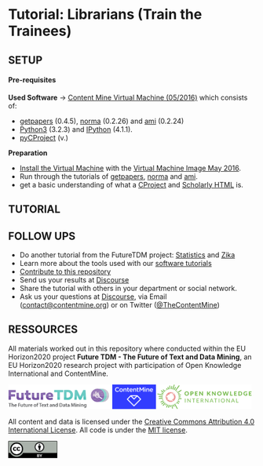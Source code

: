 # Tutorial: Librarians (Train the Trainees)

## SETUP
#### Pre-requisites

**Used Software** -> [Content Mine Virtual Machine (05/2016)](https://drive.google.com/open?id=0B7pJKedx9b97LTBVRmEzbzJOVlU) which consists of: 
- [getpapers](https://github.com/ContentMine/getpapers) (0.4.5), [norma](https://github.com/ContentMine/norma) (0.2.26) and [ami](https://github.com/ContentMine/ami) (0.2.24)
- [Python3](https://www.python.org/) (3.2.3) and [IPython](http://ipython.org/) (4.1.1).
- [pyCProject](https://github.com/ContentMine/pyCProject) (v.)

**Preparation**
- [Install the Virtual Machine](https://github.com/ContentMine/workshop-resources/tree/master/software-tutorials/vms) with the [Virtual Machine Image May 2016](https://drive.google.com/open?id=0B7pJKedx9b97LTBVRmEzbzJOVlU).
- Run through the tutorials of [getpapers](https://github.com/ContentMine/workshop-resources/tree/master/software-tutorials/cproject), [norma](https://github.com/ContentMine/workshop-resources/tree/master/software-tutorials/norma) and [ami](https://github.com/ContentMine/workshop-resources/tree/master/software-tutorials/ami).
- get a basic understanding of what a [CProject](https://github.com/ContentMine/workshop-resources/tree/master/software-tutorials/cproject) and [Scholarly HTML](https://github.com/ContentMine/workshop-resources/tree/master/software-tutorials/sHTML) is.

## TUTORIAL

## FOLLOW UPS

- Do another tutorial from the FutureTDM project: [Statistics](tutorial/statistics) and [Zika](tutorial/zika)
- Learn more about the tools used with our [software tutorials](https://github.com/ContentMine/workshop-resources)
- [Contribute to this repository](../README.md#contribution)
- Send us your results at [Discourse](http://discuss.contentmine.org/)
- Share the tutorial with others in your department or social network.
- Ask us your questions at [Discourse](http://discuss.contentmine.org/), via Email (contact@contentmine.org) or on Twitter ([@TheContentMine](https://twitter.com/TheContentMine))

## RESSOURCES

All materials worked out in this repository where conducted within the EU Horizon2020 project **Future TDM - The Future of Text and Data Mining**, an EU Horizon2020 research project with participation of Open Knowledge International and ContentMine. 

<a href="http://futuretdm.eu/" title=""><img src="/assets/images/logo-futuretdm.png" alt="FutureTDM" height=50 /></a> <a href="http://contentmine.org" title=""><img src="/assets/images/logo-contentmine.png" alt="ContentMine" height=50 /></a> <a href="http://okfn.org/" title="Open Knowledge International"><img src="/assets/images/logo-okf.png" alt="Open Knowledge International" height=50 /></a>

All content and data is licensed under the [Creative Commons Attribution 4.0 International License](http://creativecommons.org/licenses/by/4.0/). All code is under the [MIT license](https://opensource.org/licenses/MIT).

<img src="/assets/images/logo-ccby.png" alt="Creative Commons by" width=100 />

